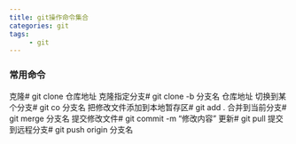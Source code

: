 ```yaml
---
title: git操作命令集合
categories: git
tags:
     - git
---
```

### 常用命令

克隆#  git clone 仓库地址
克隆指定分支#   git clone -b 分支名 仓库地址
切换到某个分支#  git co 分支名
把修改文件添加到本地暂存区#  git add .
合并到当前分支#  git merge 分支名
提交修改文件#  git commit -m “修改内容”
更新#  git pull
提交到远程分支#  git push origin 分支名

<!-- more -->
